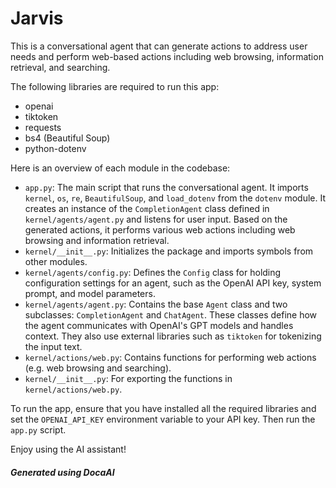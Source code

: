 # Jarvis

This is a conversational agent that can generate actions to address user needs and perform web-based actions including web browsing, information retrieval, and searching.

The following libraries are required to run this app:

- openai
- tiktoken
- requests
- bs4 (Beautiful Soup)
- python-dotenv

Here is an overview of each module in the codebase:

- `app.py`: The main script that runs the conversational agent. It imports `kernel`, `os`, `re`, `BeautifulSoup`, and `load_dotenv` from the `dotenv` module. It creates an instance of the `CompletionAgent` class defined in `kernel/agents/agent.py` and listens for user input. Based on the generated actions, it performs various web actions including web browsing and information retrieval.
- `kernel/__init__.py`: Initializes the package and imports symbols from other modules.
- `kernel/agents/config.py`: Defines the `Config` class for holding configuration settings for an agent, such as the OpenAI API key, system prompt, and model parameters.
- `kernel/agents/agent.py`: Contains the base `Agent` class and two subclasses: `CompletionAgent` and `ChatAgent`. These classes define how the agent communicates with OpenAI's GPT models and handles context. They also use external libraries such as `tiktoken` for tokenizing the input text.
- `kernel/actions/web.py`: Contains functions for performing web actions (e.g. web browsing and searching).
- `kernel/__init__.py`: For exporting the functions in `kernel/actions/web.py`.

To run the app, ensure that you have installed all the required libraries and set the `OPENAI_API_KEY` environment variable to your API key. Then run the `app.py` script.

Enjoy using the AI assistant!

##### Generated using DocaAI